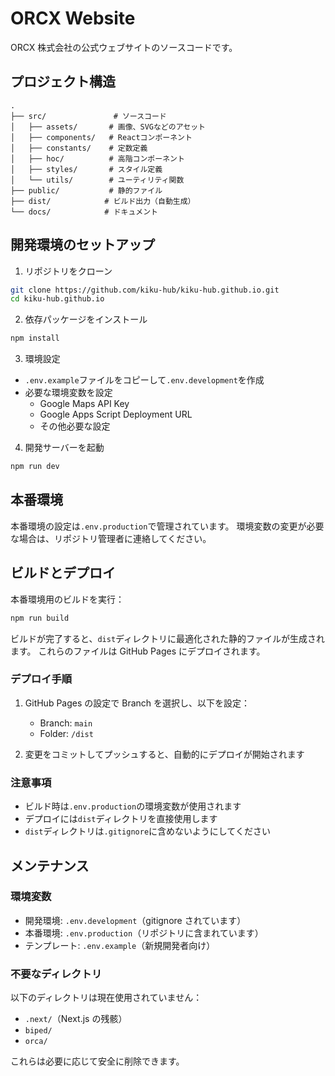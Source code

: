 # ORCX Website

ORCX 株式会社の公式ウェブサイトのソースコードです。

## プロジェクト構造

```
.
├── src/               # ソースコード
│   ├── assets/       # 画像、SVGなどのアセット
│   ├── components/   # Reactコンポーネント
│   ├── constants/    # 定数定義
│   ├── hoc/          # 高階コンポーネント
│   ├── styles/       # スタイル定義
│   └── utils/        # ユーティリティ関数
├── public/           # 静的ファイル
├── dist/            # ビルド出力（自動生成）
└── docs/            # ドキュメント
```

## 開発環境のセットアップ

1. リポジトリをクローン

```bash
git clone https://github.com/kiku-hub/kiku-hub.github.io.git
cd kiku-hub.github.io
```

2. 依存パッケージをインストール

```bash
npm install
```

3. 環境設定

- `.env.example`ファイルをコピーして`.env.development`を作成
- 必要な環境変数を設定
  - Google Maps API Key
  - Google Apps Script Deployment URL
  - その他必要な設定

4. 開発サーバーを起動

```bash
npm run dev
```

## 本番環境

本番環境の設定は`.env.production`で管理されています。
環境変数の変更が必要な場合は、リポジトリ管理者に連絡してください。

## ビルドとデプロイ

本番環境用のビルドを実行：

```bash
npm run build
```

ビルドが完了すると、`dist`ディレクトリに最適化された静的ファイルが生成されます。
これらのファイルは GitHub Pages にデプロイされます。

### デプロイ手順

1. GitHub Pages の設定で Branch を選択し、以下を設定：

   - Branch: `main`
   - Folder: `/dist`

2. 変更をコミットしてプッシュすると、自動的にデプロイが開始されます

### 注意事項

- ビルド時は`.env.production`の環境変数が使用されます
- デプロイには`dist`ディレクトリを直接使用します
- `dist`ディレクトリは`.gitignore`に含めないようにしてください

## メンテナンス

### 環境変数

- 開発環境: `.env.development`（gitignore されています）
- 本番環境: `.env.production`（リポジトリに含まれています）
- テンプレート: `.env.example`（新規開発者向け）

### 不要なディレクトリ

以下のディレクトリは現在使用されていません：

- `.next/`（Next.js の残骸）
- `biped/`
- `orca/`

これらは必要に応じて安全に削除できます。
